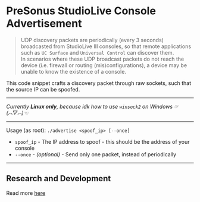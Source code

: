 # PreSonus StudioLive Console Advertisement

> UDP discovery packets are periodically (every 3 seconds) broadcasted from StudioLive III consoles, so that remote applications such as `UC Surface` and `Universal Control` can discover them.  
In scenarios where these UDP broadcast packets do not reach the device (i.e. firewall or routing (mis)configurations), a device may be unable to know the existence of a console.

This code snippet crafts a discovery packet through raw sockets, such that the source IP can be spoofed.

---

_Currently **Linux only**, because idk how to use `winsock2` on Windows ☞(⌒▽⌒)☜_

---

Usage (as root): `./advertise <spoof_ip> [--once]`

* `spoof_ip` - The IP address to spoof - this should be the address of your console
* `--once` - _(optional)_ - Send only one packet, instead of periodically

---

## Research and Development

Read more [here](https://featherbear.cc/presonus-studiolive-api/protocol.html)
